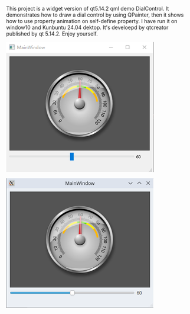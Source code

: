 This project is a widget version of qt5.14.2 qml demo DialControl. It demonstrates how to draw a dial control by using QPainter, then it shows how to use property animation on self-define property. I have run it on window10 and Kunbuntu 24.04 dektop. It's develoepd by qtcreator published by qt 5.14.2. Enjoy yourself.

![Windows preview](https://github.com/WilliamArcherX/DialControl/blob/main/w.png)

![Kunbuntu preview](https://github.com/WilliamArcherX/DialControl/blob/main/u.png)

